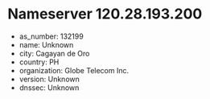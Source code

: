 # Nameserver 120.28.193.200

* as_number: 132199
* name: Unknown
* city: Cagayan de Oro
* country: PH
* organization: Globe Telecom Inc.
* version: Unknown
* dnssec: Unknown
